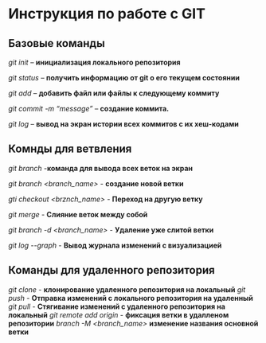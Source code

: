 # Инструкция по работе с GIT

## Базовые команды

*git init* – **инициализация локального репозитория**

*git status* – **получить информацию от git о его текущем состоянии**

*git add* – **добавить файл или файлы к следующему коммиту**

*git commit -m “message”* – **создание коммита.**

*git log* – **вывод на экран истории всех коммитов с их хеш-кодами**

## Комнды для ветвления

*git branch* -**команда для вывода всех веток на экран**
 
 *git branch <branch_name>* - **создание новой ветки**

 *gti checkout <brznch_name>* - **Переход на другую ветку**
 
 *git merge <branch-name>* - **Слияние веток между собой**

*git branch -d <branch_name>* - **Удаление уже слитой ветки**

*git log --graph*  - **Вывод журнала изменений с визуализацией**

## Команды для удаленного репозитория
*git clone <URL>* - **клонирование удаленного репозитория на локальный**
*git push* - **Отправка изменений с локального репозитория на удаленный**
*git pull* - **Стягивание изменений с удаленного репозитория на локальный**
*git remote add origin* - **фиксация ветки в удалленом репозитории**
*branch -M <branch_name>* **изменение названия основной ветки**